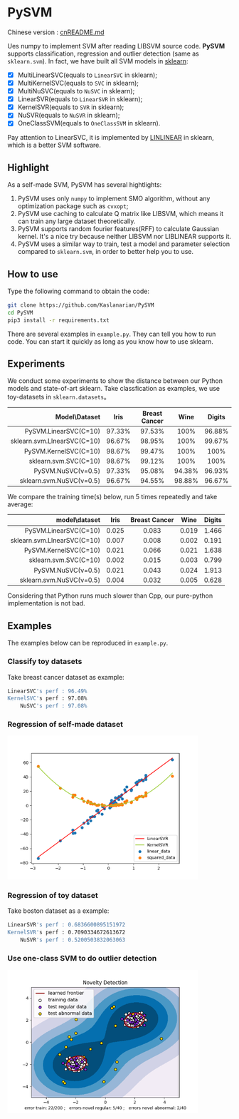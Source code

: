 # PySVM

Chinese version : [cnREADME.md](https://github.com/Kaslanarian/PySVM/blob/main/cnREADME.md)

Ues numpy to implement SVM after reading LIBSVM source code. **PySVM** supports classification, regression and outlier detection (same as `sklearn.svm`). In fact, we have built all SVM models in [sklearn](https://scikit-learn.org/stable/auto_examples/index.html#support-vector-machines):

- [x] MultiLinearSVC(equals to `LinearSVC` in sklearn);
- [x] MultiKernelSVC(equals to `SVC` in sklearn);
- [x] MultiNuSVC(equals to `NuSVC` in sklearn);
- [x] LinearSVR(equals to `LinearSVR` in sklearn);
- [x] KernelSVR(equals to `SVR` in sklearn);
- [x] NuSVR(equals to `NuSVR` in sklearn);
- [x] OneClassSVM(equals to `OneClassSVM` in sklearn).

Pay attention to LinearSVC, it is implemented by [LINLINEAR](https://www.csie.ntu.edu.tw/~cjlin/liblinear/) in sklearn, which is a better SVM software.

## Highlight

As a self-made SVM, PySVM has several hightlights:

1. PySVM uses only `numpy` to implement SMO algorithm, without any optimization package such as `cvxopt`;
2. PySVM use caching to calculate Q matrix like LIBSVM, which means it can train any large dataset theoretically.
3. PySVM supports random fourier features(RFF) to calculate Gaussian kernel. It's a nice try because neither LIBSVM nor LIBLINEAR supports it.
4. PySVM uses a similar way to train, test a model and parameter selection compared to `sklearn.svm`, in order to better help you to use.

## How to use

Type the following command to obtain the code:

```bash
git clone https://github.com/Kaslanarian/PySVM
cd PySVM
pip3 install -r requirements.txt
```

There are several examples in `example.py`. They can tell you how to run code. You can start it quickly as long as you know how to use sklearn.

## Experiments

We conduct some experiments to show the distance between our Python models and state-of-art sklearn. Take classfication as examples, we use toy-datasets in `sklearn.datasets`。

|                 Model\Dataset |  Iris  | Breast Cancer |  Wine  | Digits |
| --------------------------: | :----: | :-----------: | :----: | :----: |
|       PySVM.LinearSVC(C=10) | 97.33% |    97.53%     |  100%  | 96.88% |
| sklearn.svm.LInearSVC(C=10) | 96.67% |    98.95%     |  100%  | 99.67% |
|       PySVM.KernelSVC(C=10) | 98.67% |    99.47%     |  100%  |  100%  |
|       sklearn.svm.SVC(C=10) | 98.67% |    99.12%     |  100%  |  100%  |
|          PySVM.NuSVC(ν=0.5) | 97.33% |    95.08%     | 94.38% | 96.93% |
|    sklearn.svm.NuSVC(ν=0.5) | 96.67% |    94.55%     | 98.88% | 96.67% |

We compare the training time(s) below, run 5 times repeatedly and take average:

|                 model\dataset | Iris  | Breast Cancer | Wine  | Digits |
| --------------------------: | :---: | :-----------: | :---: | :----: |
|       PySVM.LinearSVC(C=10) | 0.025 |     0.083     | 0.019 | 1.466  |
| sklearn.svm.LInearSVC(C=10) | 0.007 |     0.008     | 0.002 | 0.191  |
|       PySVM.KernelSVC(C=10) | 0.021 |     0.066     | 0.021 | 1.638  |
|       sklearn.svm.SVC(C=10) | 0.002 |     0.015     | 0.003 | 0.799  |
|          PySVM.NuSVC(ν=0.5) | 0.021 |     0.043     | 0.024 | 1.913  |
|    sklearn.svm.NuSVC(ν=0.5) | 0.004 |     0.032     | 0.005 | 0.628  |

Considering that Python runs much slower than Cpp, our pure-python implementation is not bad.

## Examples

The examples below can be reproduced in `example.py`.

### Classify toy datasets

Take breast cancer dataset as example:

```bash
LinearSVC's perf : 96.49%
KernelSVC's perf : 97.08%
    NuSVC's perf : 97.08%
```

### Regression of self-made dataset

<img src="src/2.png" alt="2" style="zoom:67%;" />

### Regression of toy dataset

Take boston dataset as a example:

```bash
LinearSVR's perf : 0.6836600895151972
KernelSVR's perf : 0.7090334672613672
    NuSVR's perf : 0.5200503832063063
```

### Use one-class SVM to do outlier detection

<img src="src/3.png" alt="3" style="zoom:67%;" />
